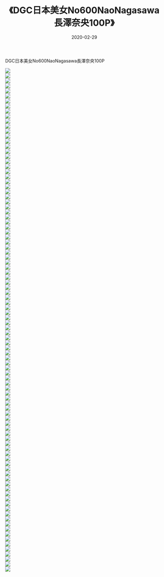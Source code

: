 ﻿---
layout: post
title:  《DGC日本美女No600NaoNagasawa長澤奈央100P》
date:   2020-02-29
img: http://pic.660000.xyz/1:/性感/2020/DGC日本美女No600NaoNagasawa長澤奈央100P/000.jpg
categories: [美女, 清纯, 唯美]
---

DGC日本美女No600NaoNagasawa長澤奈央100P

  ![](http://pic.660000.xyz/1:/性感/2020/DGC日本美女No600NaoNagasawa長澤奈央100P/001.jpg) <br> ![](http://pic.660000.xyz/1:/性感/2020/DGC日本美女No600NaoNagasawa長澤奈央100P/002.jpg) <br> ![](http://pic.660000.xyz/1:/性感/2020/DGC日本美女No600NaoNagasawa長澤奈央100P/003.jpg) <br> ![](http://pic.660000.xyz/1:/性感/2020/DGC日本美女No600NaoNagasawa長澤奈央100P/004.jpg) <br> ![](http://pic.660000.xyz/1:/性感/2020/DGC日本美女No600NaoNagasawa長澤奈央100P/005.jpg) <br> ![](http://pic.660000.xyz/1:/性感/2020/DGC日本美女No600NaoNagasawa長澤奈央100P/006.jpg) <br> ![](http://pic.660000.xyz/1:/性感/2020/DGC日本美女No600NaoNagasawa長澤奈央100P/007.jpg) <br> ![](http://pic.660000.xyz/1:/性感/2020/DGC日本美女No600NaoNagasawa長澤奈央100P/008.jpg) <br> ![](http://pic.660000.xyz/1:/性感/2020/DGC日本美女No600NaoNagasawa長澤奈央100P/009.jpg) <br> ![](http://pic.660000.xyz/1:/性感/2020/DGC日本美女No600NaoNagasawa長澤奈央100P/010.jpg) <br> ![](http://pic.660000.xyz/1:/性感/2020/DGC日本美女No600NaoNagasawa長澤奈央100P/011.jpg) <br> ![](http://pic.660000.xyz/1:/性感/2020/DGC日本美女No600NaoNagasawa長澤奈央100P/012.jpg) <br> ![](http://pic.660000.xyz/1:/性感/2020/DGC日本美女No600NaoNagasawa長澤奈央100P/013.jpg) <br> ![](http://pic.660000.xyz/1:/性感/2020/DGC日本美女No600NaoNagasawa長澤奈央100P/014.jpg) <br> ![](http://pic.660000.xyz/1:/性感/2020/DGC日本美女No600NaoNagasawa長澤奈央100P/015.jpg) <br> ![](http://pic.660000.xyz/1:/性感/2020/DGC日本美女No600NaoNagasawa長澤奈央100P/016.jpg) <br> ![](http://pic.660000.xyz/1:/性感/2020/DGC日本美女No600NaoNagasawa長澤奈央100P/017.jpg) <br> ![](http://pic.660000.xyz/1:/性感/2020/DGC日本美女No600NaoNagasawa長澤奈央100P/018.jpg) <br> ![](http://pic.660000.xyz/1:/性感/2020/DGC日本美女No600NaoNagasawa長澤奈央100P/019.jpg) <br> ![](http://pic.660000.xyz/1:/性感/2020/DGC日本美女No600NaoNagasawa長澤奈央100P/020.jpg) <br> ![](http://pic.660000.xyz/1:/性感/2020/DGC日本美女No600NaoNagasawa長澤奈央100P/021.jpg) <br> ![](http://pic.660000.xyz/1:/性感/2020/DGC日本美女No600NaoNagasawa長澤奈央100P/022.jpg) <br> ![](http://pic.660000.xyz/1:/性感/2020/DGC日本美女No600NaoNagasawa長澤奈央100P/023.jpg) <br> ![](http://pic.660000.xyz/1:/性感/2020/DGC日本美女No600NaoNagasawa長澤奈央100P/024.jpg) <br> ![](http://pic.660000.xyz/1:/性感/2020/DGC日本美女No600NaoNagasawa長澤奈央100P/025.jpg) <br> ![](http://pic.660000.xyz/1:/性感/2020/DGC日本美女No600NaoNagasawa長澤奈央100P/026.jpg) <br> ![](http://pic.660000.xyz/1:/性感/2020/DGC日本美女No600NaoNagasawa長澤奈央100P/027.jpg) <br> ![](http://pic.660000.xyz/1:/性感/2020/DGC日本美女No600NaoNagasawa長澤奈央100P/028.jpg) <br> ![](http://pic.660000.xyz/1:/性感/2020/DGC日本美女No600NaoNagasawa長澤奈央100P/029.jpg) <br> ![](http://pic.660000.xyz/1:/性感/2020/DGC日本美女No600NaoNagasawa長澤奈央100P/030.jpg) <br> ![](http://pic.660000.xyz/1:/性感/2020/DGC日本美女No600NaoNagasawa長澤奈央100P/031.jpg) <br> ![](http://pic.660000.xyz/1:/性感/2020/DGC日本美女No600NaoNagasawa長澤奈央100P/032.jpg) <br> ![](http://pic.660000.xyz/1:/性感/2020/DGC日本美女No600NaoNagasawa長澤奈央100P/033.jpg) <br> ![](http://pic.660000.xyz/1:/性感/2020/DGC日本美女No600NaoNagasawa長澤奈央100P/034.jpg) <br> ![](http://pic.660000.xyz/1:/性感/2020/DGC日本美女No600NaoNagasawa長澤奈央100P/035.jpg) <br> ![](http://pic.660000.xyz/1:/性感/2020/DGC日本美女No600NaoNagasawa長澤奈央100P/036.jpg) <br> ![](http://pic.660000.xyz/1:/性感/2020/DGC日本美女No600NaoNagasawa長澤奈央100P/037.jpg) <br> ![](http://pic.660000.xyz/1:/性感/2020/DGC日本美女No600NaoNagasawa長澤奈央100P/038.jpg) <br> ![](http://pic.660000.xyz/1:/性感/2020/DGC日本美女No600NaoNagasawa長澤奈央100P/039.jpg) <br> ![](http://pic.660000.xyz/1:/性感/2020/DGC日本美女No600NaoNagasawa長澤奈央100P/040.jpg) <br> ![](http://pic.660000.xyz/1:/性感/2020/DGC日本美女No600NaoNagasawa長澤奈央100P/041.jpg) <br> ![](http://pic.660000.xyz/1:/性感/2020/DGC日本美女No600NaoNagasawa長澤奈央100P/042.jpg) <br> ![](http://pic.660000.xyz/1:/性感/2020/DGC日本美女No600NaoNagasawa長澤奈央100P/043.jpg) <br> ![](http://pic.660000.xyz/1:/性感/2020/DGC日本美女No600NaoNagasawa長澤奈央100P/044.jpg) <br> ![](http://pic.660000.xyz/1:/性感/2020/DGC日本美女No600NaoNagasawa長澤奈央100P/045.jpg) <br> ![](http://pic.660000.xyz/1:/性感/2020/DGC日本美女No600NaoNagasawa長澤奈央100P/046.jpg) <br> ![](http://pic.660000.xyz/1:/性感/2020/DGC日本美女No600NaoNagasawa長澤奈央100P/047.jpg) <br> ![](http://pic.660000.xyz/1:/性感/2020/DGC日本美女No600NaoNagasawa長澤奈央100P/048.jpg) <br> ![](http://pic.660000.xyz/1:/性感/2020/DGC日本美女No600NaoNagasawa長澤奈央100P/049.jpg) <br> ![](http://pic.660000.xyz/1:/性感/2020/DGC日本美女No600NaoNagasawa長澤奈央100P/050.jpg) <br> ![](http://pic.660000.xyz/1:/性感/2020/DGC日本美女No600NaoNagasawa長澤奈央100P/051.jpg) <br> ![](http://pic.660000.xyz/1:/性感/2020/DGC日本美女No600NaoNagasawa長澤奈央100P/052.jpg) <br> ![](http://pic.660000.xyz/1:/性感/2020/DGC日本美女No600NaoNagasawa長澤奈央100P/053.jpg) <br> ![](http://pic.660000.xyz/1:/性感/2020/DGC日本美女No600NaoNagasawa長澤奈央100P/054.jpg) <br> ![](http://pic.660000.xyz/1:/性感/2020/DGC日本美女No600NaoNagasawa長澤奈央100P/055.jpg) <br> ![](http://pic.660000.xyz/1:/性感/2020/DGC日本美女No600NaoNagasawa長澤奈央100P/056.jpg) <br> ![](http://pic.660000.xyz/1:/性感/2020/DGC日本美女No600NaoNagasawa長澤奈央100P/057.jpg) <br> ![](http://pic.660000.xyz/1:/性感/2020/DGC日本美女No600NaoNagasawa長澤奈央100P/058.jpg) <br> ![](http://pic.660000.xyz/1:/性感/2020/DGC日本美女No600NaoNagasawa長澤奈央100P/059.jpg) <br> ![](http://pic.660000.xyz/1:/性感/2020/DGC日本美女No600NaoNagasawa長澤奈央100P/060.jpg) <br> ![](http://pic.660000.xyz/1:/性感/2020/DGC日本美女No600NaoNagasawa長澤奈央100P/061.jpg) <br> ![](http://pic.660000.xyz/1:/性感/2020/DGC日本美女No600NaoNagasawa長澤奈央100P/062.jpg) <br> ![](http://pic.660000.xyz/1:/性感/2020/DGC日本美女No600NaoNagasawa長澤奈央100P/063.jpg) <br> ![](http://pic.660000.xyz/1:/性感/2020/DGC日本美女No600NaoNagasawa長澤奈央100P/064.jpg) <br> ![](http://pic.660000.xyz/1:/性感/2020/DGC日本美女No600NaoNagasawa長澤奈央100P/065.jpg) <br> ![](http://pic.660000.xyz/1:/性感/2020/DGC日本美女No600NaoNagasawa長澤奈央100P/066.jpg) <br> ![](http://pic.660000.xyz/1:/性感/2020/DGC日本美女No600NaoNagasawa長澤奈央100P/067.jpg) <br> ![](http://pic.660000.xyz/1:/性感/2020/DGC日本美女No600NaoNagasawa長澤奈央100P/068.jpg) <br> ![](http://pic.660000.xyz/1:/性感/2020/DGC日本美女No600NaoNagasawa長澤奈央100P/069.jpg) <br> ![](http://pic.660000.xyz/1:/性感/2020/DGC日本美女No600NaoNagasawa長澤奈央100P/070.jpg) <br> ![](http://pic.660000.xyz/1:/性感/2020/DGC日本美女No600NaoNagasawa長澤奈央100P/071.jpg) <br> ![](http://pic.660000.xyz/1:/性感/2020/DGC日本美女No600NaoNagasawa長澤奈央100P/072.jpg) <br> ![](http://pic.660000.xyz/1:/性感/2020/DGC日本美女No600NaoNagasawa長澤奈央100P/073.jpg) <br> ![](http://pic.660000.xyz/1:/性感/2020/DGC日本美女No600NaoNagasawa長澤奈央100P/074.jpg) <br> ![](http://pic.660000.xyz/1:/性感/2020/DGC日本美女No600NaoNagasawa長澤奈央100P/075.jpg) <br> ![](http://pic.660000.xyz/1:/性感/2020/DGC日本美女No600NaoNagasawa長澤奈央100P/076.jpg) <br> ![](http://pic.660000.xyz/1:/性感/2020/DGC日本美女No600NaoNagasawa長澤奈央100P/077.jpg) <br> ![](http://pic.660000.xyz/1:/性感/2020/DGC日本美女No600NaoNagasawa長澤奈央100P/078.jpg) <br> ![](http://pic.660000.xyz/1:/性感/2020/DGC日本美女No600NaoNagasawa長澤奈央100P/079.jpg) <br> ![](http://pic.660000.xyz/1:/性感/2020/DGC日本美女No600NaoNagasawa長澤奈央100P/080.jpg) <br> ![](http://pic.660000.xyz/1:/性感/2020/DGC日本美女No600NaoNagasawa長澤奈央100P/081.jpg) <br> ![](http://pic.660000.xyz/1:/性感/2020/DGC日本美女No600NaoNagasawa長澤奈央100P/082.jpg) <br> ![](http://pic.660000.xyz/1:/性感/2020/DGC日本美女No600NaoNagasawa長澤奈央100P/083.jpg) <br> ![](http://pic.660000.xyz/1:/性感/2020/DGC日本美女No600NaoNagasawa長澤奈央100P/084.jpg) <br> ![](http://pic.660000.xyz/1:/性感/2020/DGC日本美女No600NaoNagasawa長澤奈央100P/085.jpg) <br> ![](http://pic.660000.xyz/1:/性感/2020/DGC日本美女No600NaoNagasawa長澤奈央100P/086.jpg) <br> ![](http://pic.660000.xyz/1:/性感/2020/DGC日本美女No600NaoNagasawa長澤奈央100P/087.jpg) <br> ![](http://pic.660000.xyz/1:/性感/2020/DGC日本美女No600NaoNagasawa長澤奈央100P/088.jpg) <br> ![](http://pic.660000.xyz/1:/性感/2020/DGC日本美女No600NaoNagasawa長澤奈央100P/089.jpg) <br> ![](http://pic.660000.xyz/1:/性感/2020/DGC日本美女No600NaoNagasawa長澤奈央100P/090.jpg) <br> ![](http://pic.660000.xyz/1:/性感/2020/DGC日本美女No600NaoNagasawa長澤奈央100P/091.jpg) <br> ![](http://pic.660000.xyz/1:/性感/2020/DGC日本美女No600NaoNagasawa長澤奈央100P/092.jpg) <br> ![](http://pic.660000.xyz/1:/性感/2020/DGC日本美女No600NaoNagasawa長澤奈央100P/093.jpg) <br> ![](http://pic.660000.xyz/1:/性感/2020/DGC日本美女No600NaoNagasawa長澤奈央100P/094.jpg) <br> ![](http://pic.660000.xyz/1:/性感/2020/DGC日本美女No600NaoNagasawa長澤奈央100P/095.jpg) <br> ![](http://pic.660000.xyz/1:/性感/2020/DGC日本美女No600NaoNagasawa長澤奈央100P/096.jpg) <br> ![](http://pic.660000.xyz/1:/性感/2020/DGC日本美女No600NaoNagasawa長澤奈央100P/097.jpg) <br> ![](http://pic.660000.xyz/1:/性感/2020/DGC日本美女No600NaoNagasawa長澤奈央100P/098.jpg) <br> ![](http://pic.660000.xyz/1:/性感/2020/DGC日本美女No600NaoNagasawa長澤奈央100P/099.jpg) <br> ![](http://pic.660000.xyz/1:/性感/2020/DGC日本美女No600NaoNagasawa長澤奈央100P/100.jpg) <br>